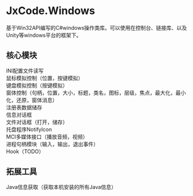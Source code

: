 # JxCode.Windows
基于Win32API编写的C#windows操作类库。可以使用在控制台、链接库、以及Unity等windows平台的框架下。

## 核心模块
INI配置文件读写  
鼠标模拟控制（位置，按键模拟）  
键盘模拟控制（按键模拟）  
窗体控制（句柄，位置，大小，标题，类名，图标，层级，焦点，最大化，最小化，还原，窗体消息）  
注册表数据储存  
信息对话框  
文件对话框（打开，储存）  
托盘程序NotifyIcon  
MCI多媒体接口（播放音频，视频）  
进程句柄模块（输入，输出，退出事件）  
Hook（TODO）  

## 拓展工具
Java信息获取（获取本机安装的所有Java信息）